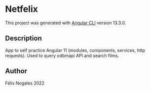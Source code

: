# Netfelix

This project was generated with [Angular CLI](https://github.com/angular/angular-cli) version 13.3.0.

## Description

App to self practice Angular 11 (modules, components, services, http requests). Used to query odbmapi API and search films.

## Author

Félix Nogales 2022
